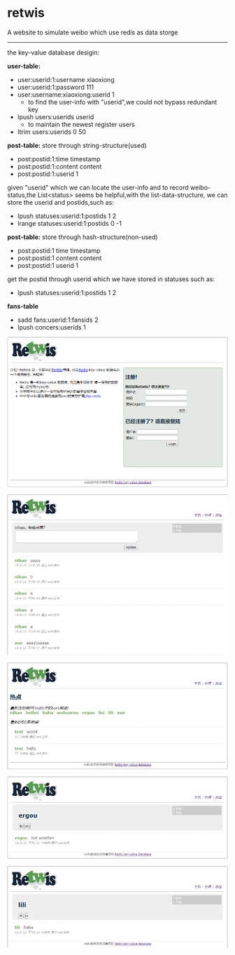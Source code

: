 # retwis
A website to simulate weibo which use redis as data storge

---
the key-value database desigin:

**user-table:**
- user:userid:1:username  xiaoxiong
- user:userid:1:password  111
- user:username:xiaoxiong:userid  1
  - to find the user-info with "userid",we could not bypass
    redundant key
- lpush users:userids userid
  - to maintain the newest register users
- ltrim users:userids 0 50

**post-table:** store through string-structure(used)
- post:postid:1:time    timestamp
- post:postid:1:content content
- post:postid:1:userid  1

given "userid" which we can locate the user-info
and  to record weibo-status,the List\<status\> seems
be helpful,with the list-data-structure,
we can store the userid and postids,such as:
- lpush statuses:userid:1:postids 1 2
- lrange statuses:userid:1:postids 0 -1

**post-table:** store through hash-structure(non-used)
- post:postid:1 time timestamp
- post:postid:1 content content
- post:postid:1 userid 1

get the postid through userid which we have stored in statuses such as:
- lpush statuses:userid:1:postids 1 2

**fans-table**
- sadd fans:userid:1:fansids 2
- lpush concers:userids 1 

![login_page](/git_pictures/login.png)

![home_page](/git_pictures/home.png)

![timeline_page](/git_pictures/timeline.png)

![profile1_page](/git_pictures/profile1.png)

![profile_page](/git_pictures/profile.png)





